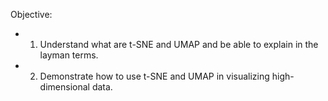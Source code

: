 Objective:

- 1. Understand what are t-SNE and UMAP and be able to explain in the layman terms.
- 2. Demonstrate how to use t-SNE and UMAP in visualizing high-dimensional data.
